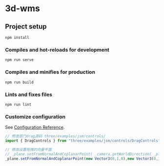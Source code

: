 # 3d-wms

## Project setup
```
npm install
```

### Compiles and hot-reloads for development
```
npm run serve
```

### Compiles and minifies for production
```
npm run build
```

### Lints and fixes files
```
npm run lint
```

### Customize configuration
See [Configuration Reference](https://cli.vuejs.org/config/).

```js
// 修改部门drag源码 three/examples/jsm/controls/
import { DragControls } from "three/examples/jsm/controls/DragControls";

// 修改设置拖拽的向量平面
// _plane.setFromNormalAndCoplanarPoint( _camera.getWorldDirection( _plane.normal ), _worldPosition.setFromMatrixPosition( object.matrixWorld ) );
_plane.setFromNormalAndCoplanarPoint(new Vector3(0,1,0),new Vector3(0,1,0));
```